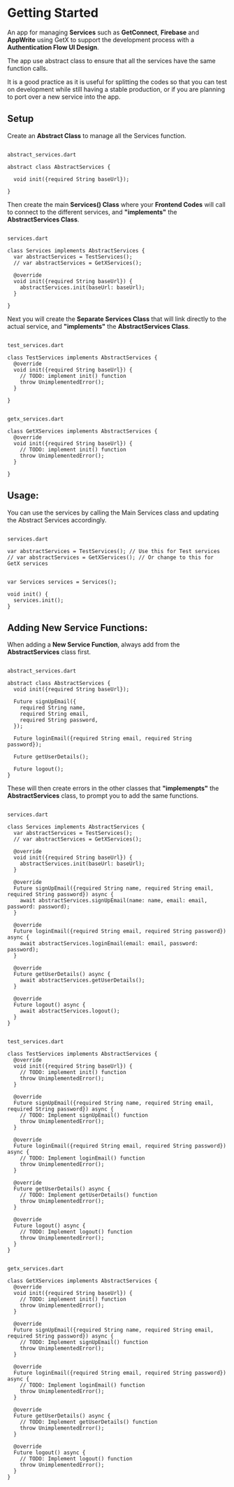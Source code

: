 # Getting Started

An app for managing **Services** such as **GetConnect**, **Firebase** and **AppWrite** using GetX to support the development process with a **Authentication Flow UI Design**. 

The app use abstract class to ensure that all the services have the same function calls. 

It is a good practice as it is useful for splitting the codes so that you can test on development while still having a stable production, or if you are planning to port over a new service into the app.

## Setup
Create an **Abstract Class** to manage all the Services function.
<pre lang="javascript"><code>
abstract_services.dart

abstract class AbstractServices {

  void init({required String baseUrl});

}
</code></pre>


Then create the main **Services() Class** where your **Frontend Codes** will call to connect to the different services, and **"implements"** the **AbstractServices Class**.
<pre lang="javascript"><code>
services.dart

class Services implements AbstractServices {
  var abstractServices = TestServices();
  // var abstractServices = GetXServices();
  
  @override
  void init({required String baseUrl}) {
    abstractServices.init(baseUrl: baseUrl);
  }

}
</code></pre>

Next you will create the **Separate Services Class** that will link directly to the actual service, and **"implements"** the **AbstractServices Class**.
<pre lang="javascript"><code>
test_services.dart

class TestServices implements AbstractServices {
  @override
  void init({required String baseUrl}) {
    // TODO: implement init() function
    throw UnimplementedError();
  }

}
</code></pre>

<pre lang="javascript"><code>
getx_services.dart

class GetXServices implements AbstractServices {
  @override
  void init({required String baseUrl}) {
    // TODO: implement init() function
    throw UnimplementedError();
  }

}
</code></pre>

## Usage:
You can use the services by calling the Main Services class and updating the Abstract Services accordingly.
<pre lang="javascript"><code>
services.dart

var abstractServices = TestServices(); // Use this for Test services
// var abstractServices = GetXServices(); // Or change to this for GetX services
</code></pre>

<pre lang="javascript"><code>
var Services services = Services();

void init() {
  services.init();
}
</code></pre>

## Adding New Service Functions:
When adding a **New Service Function**, always add from the **AbstractServices** class first.
<pre lang="javascript"><code>
abstract_services.dart

abstract class AbstractServices {
  void init({required String baseUrl});

  Future<void> signUpEmail({
    required String name,
    required String email,
    required String password,
  });

  Future<void> loginEmail({required String email, required String password});

  Future<void> getUserDetails();

  Future<void> logout();
}
</code></pre>

These will then create errors in the other classes that **"implemenpts"** the **AbstractServices** class, to prompt you to add the same functions.
<pre lang="javascript"><code>
services.dart

class Services implements AbstractServices {
  var abstractServices = TestServices();
  // var abstractServices = GetXServices();
  
  @override
  void init({required String baseUrl}) {
    abstractServices.init(baseUrl: baseUrl);
  }

  @override
  Future<void> signUpEmail({required String name, required String email, required String password}) async {
    await abstractServices.signUpEmail(name: name, email: email, password: password);
  }

  @override
  Future<void> loginEmail({required String email, required String password}) async {
    await abstractServices.loginEmail(email: email, password: password);
  }

  @override
  Future<void> getUserDetails() async {
    await abstractServices.getUserDetails();
  }

  @override
  Future<void> logout() async {
    await abstractServices.logout();
  }
}
</code></pre>
<pre lang="javascript"><code>
test_services.dart

class TestServices implements AbstractServices {
  @override
  void init({required String baseUrl}) {
    // TODO: implement init() function
    throw UnimplementedError();
  }

  @override
  Future<void> signUpEmail({required String name, required String email, required String password}) async {
    // TODO: Implement signUpEmail() function
    throw UnimplementedError();
  }

  @override
  Future<void> loginEmail({required String email, required String password}) async {
    // TODO: Implement loginEmail() function
    throw UnimplementedError();
  }

  @override
  Future<void> getUserDetails() async {
    // TODO: Implement getUserDetails() function
    throw UnimplementedError();
  }

  @override
  Future<void> logout() async {
    // TODO: Implement logout() function
    throw UnimplementedError();
  }
}
</code></pre>
<pre lang="javascript"><code>
getx_services.dart

class GetXServices implements AbstractServices {
  @override
  void init({required String baseUrl}) {
    // TODO: implement init() function
    throw UnimplementedError();
  }

  @override
  Future<void> signUpEmail({required String name, required String email, required String password}) async {
    // TODO: Implement signUpEmail() function
    throw UnimplementedError();
  }

  @override
  Future<void> loginEmail({required String email, required String password}) async {
    // TODO: Implement loginEmail() function
    throw UnimplementedError();
  }

  @override
  Future<void> getUserDetails() async {
    // TODO: Implement getUserDetails() function
    throw UnimplementedError();
  }

  @override
  Future<void> logout() async {
    // TODO: Implement logout() function
    throw UnimplementedError();
  }
}
</code></pre>
